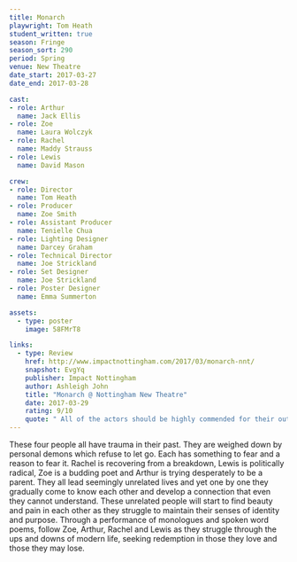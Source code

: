 ```yaml
---
title: Monarch 
playwright: Tom Heath
student_written: true
season: Fringe
season_sort: 290
period: Spring
venue: New Theatre
date_start: 2017-03-27
date_end: 2017-03-28

cast:
- role: Arthur
  name: Jack Ellis
- role: Zoe
  name: Laura Wolczyk
- role: Rachel
  name: Maddy Strauss
- role: Lewis
  name: David Mason

crew:
- role: Director
  name: Tom Heath
- role: Producer
  name: Zoe Smith
- role: Assistant Producer
  name: Tenielle Chua
- role: Lighting Designer
  name: Darcey Graham
- role: Technical Director
  name: Joe Strickland
- role: Set Designer
  name: Joe Strickland
- role: Poster Designer
  name: Emma Summerton

assets:
  - type: poster
    image: 58FMrT8

links:
  - type: Review
    href: http://www.impactnottingham.com/2017/03/monarch-nnt/
    snapshot: EvgYq
    publisher: Impact Nottingham
    author: Ashleigh John
    title: "Monarch @ Nottingham New Theatre"
    date: 2017-03-29
    rating: 9/10
    quote: " All of the actors should be highly commended for their outstanding acting; each contributing to making this play, which deals with heavy themes such as political radicalism, rape and disconnection, heart-wrenching yet relatable for the audience. "
---
```


These four people all have trauma in their past. They are weighed down by personal demons which refuse to let go. Each has something to fear and a reason to fear it. Rachel is recovering from a breakdown, Lewis is politically radical, Zoe is a budding poet and Arthur is trying desperately to be a parent. They all lead seemingly unrelated lives and yet one by one they gradually come to know each other and develop a connection that even they cannot understand. These unrelated people will start to find beauty and pain in each other as they struggle to maintain their senses of identity and purpose. Through a performance of monologues and spoken word poems, follow Zoe, Arthur, Rachel and Lewis as they struggle through the ups and downs of modern life, seeking redemption in those they love and those they may lose.
